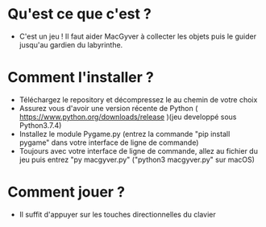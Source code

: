 # Qu'est ce que c'est ?
  * C'est un jeu ! Il faut aider MacGyver à collecter les objets puis le guider jusqu'au gardien du labyrinthe.

# Comment l'installer ?
  * Téléchargez le repository et décompressez le au chemin de votre choix
  * Assurez vous d'avoir une version récente de Python ( https://www.python.org/downloads/release )(jeu developpé sous Python3.7.4)
  * Installez le module Pygame.py (entrez la commande "pip install pygame" dans votre interface de ligne de commande)
  * Toujours avec votre interface de ligne de commande, allez au fichier du jeu puis entrez "py macgyver.py" ("python3 macgyver.py" sur macOS)
  
# Comment jouer ?
  * Il suffit d'appuyer sur les touches directionnelles du clavier
